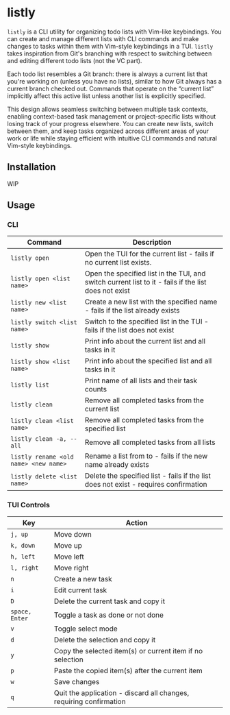 # listly

`listly` is a CLI utility for organizing todo lists with Vim-like keybindings. You can create and manage different lists with CLI commands and make changes to tasks within them with Vim-style keybindings in a TUI. `listly` takes inspiration from Git's branching with respect to switching between and editing different todo lists (not the VC part).

Each todo list resembles a Git branch: there is always a current list that you're working on (unless you have no lists), similar to how Git always has a current branch checked out. Commands that operate on the “current list” implicitly affect this active list unless another list is explicitly specified.

This design allows seamless switching between multiple task contexts, enabling context-based task management or project-specific lists without losing track of your progress elsewhere. You can create new lists, switch between them, and keep tasks organized across different areas of your work or life while staying efficient with intuitive CLI commands and natural Vim-style keybindings.

## Installation

WIP

## Usage

### CLI

| Command                               | Description                                                                                          |
| ------------------------------------- | ---------------------------------------------------------------------------------------------------- |
| `listly open`                         | Open the TUI for the current list - fails if no current list exists.                                 |
| `listly open <list name>`             | Open the specified list in the TUI, and switch current list to it - fails if the list does not exist |
| `listly new <list name>`              | Create a new list with the specified name - fails if the list already exists                         |
| `listly switch <list name>`           | Switch to the specified list in the TUI - fails if the list does not exist                           |
| `listly show`                         | Print info about the current list and all tasks in it                                                |
| `listly show <list name>`             | Print info about the specified list and all tasks in it                                              |
| `listly list`                         | Print name of all lists and their task counts                                                        |
| `listly clean`                        | Remove all completed tasks from the current list                                                     |
| `listly clean <list name>`            | Remove all completed tasks from the specified list                                                   |
| `listly clean -a, --all`              | Remove all completed tasks from all lists                                                            |
| `listly rename <old name> <new name>` | Rename a list from <old name> to <new name> - fails if the new name already exists                   |
| `listly delete <list name>`           | Delete the specified list - fails if the list does not exist - requires confirmation                 |

### TUI Controls

| Key            | Action                                                             |
| -------------- | ------------------------------------------------------------------ |
| `j, up`        | Move down                                                          |
| `k, down`      | Move up                                                            |
| `h, left`      | Move left                                                          |
| `l, right`     | Move right                                                         |
| `n`            | Create a new task                                                  |
| `i`            | Edit current task                                                  |
| `D`            | Delete the current task and copy it                                |
| `space, Enter` | Toggle a task as done or not done                                  |
| `v`            | Toggle select mode                                                 |
| `d`            | Delete the selection and copy it                                   |
| `y`            | Copy the selected item(s) or current item if no selection          |
| `p`            | Paste the copied item(s) after the current item                    |
| `w`            | Save changes                                                       |
| `q`            | Quit the application - discard all changes, requiring confirmation |
